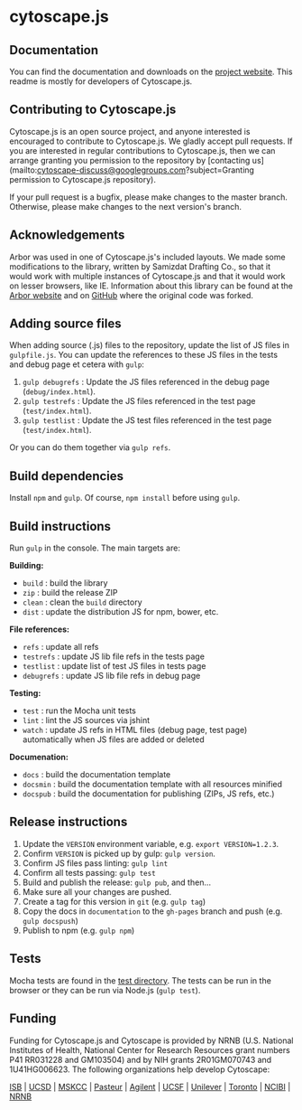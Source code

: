# cytoscape.js




## Documentation

You can find the documentation and downloads on the [project website](http://cytoscape.github.com/cytoscape.js).  This readme is mostly for developers of Cytoscape.js.




## Contributing to Cytoscape.js

Cytoscape.js is an open source project, and anyone interested is encouraged to contribute to Cytoscape.js.  We gladly accept pull requests.  If you are interested in regular contributions to Cytoscape.js, then we can arrange granting you permission to the repository by [contacting us](mailto:cytoscape-discuss@googlegroups.com?subject=Granting permission to Cytoscape.js repository).

If your pull request is a bugfix, please make changes to the master branch.  Otherwise, please make changes to the next version's branch.




## Acknowledgements

Arbor was used in one of Cytoscape.js's included layouts.  We made some modifications to the library, written by Samizdat Drafting Co., so that it would work with multiple instances of Cytoscape.js and that it would work on lesser browsers, like IE.  Information about this library can be found at the [Arbor website](http://arborjs.org/) and on [GitHub](https://github.com/maxkfranz/arbor) where the original code was forked.





## Adding source files

When adding source (.js) files to the repository, update the list of JS files in `gulpfile.js`.  You can update the references to these JS files in the tests and debug page et cetera with `gulp`:

 1. `gulp debugrefs` : Update the JS files referenced in the debug page (`debug/index.html`).
 1. `gulp testrefs` : Update the JS files referenced in the test page (`test/index.html`).
 1. `gulp testlist` : Update the JS test files referenced in the test page (`test/index.html`).

Or you can do them together via `gulp refs`.



## Build dependencies

Install `npm` and `gulp`.  Of course, `npm install` before using `gulp`.




## Build instructions

Run `gulp` in the console.  The main targets are:

**Building:**
 * `build` : build the library
 * `zip` : build the release ZIP
 * `clean` : clean the `build` directory
 * `dist` : update the distribution JS for npm, bower, etc.

**File references:**
 * `refs` : update all refs
  * `testrefs` : update JS lib file refs in the tests page
  * `testlist` : update list of test JS files in tests page
  * `debugrefs` : update JS lib file refs in debug page

**Testing:**
 * `test` : run the Mocha unit tests
 * `lint` : lint the JS sources via jshint
 * `watch` : update JS refs in HTML files (debug page, test page) automatically when JS files are added or deleted

**Documenation:**
 * `docs` : build the documentation template
 * `docsmin` : build the documentation template with all resources minified
 * `docspub` : build the documentation for publishing (ZIPs, JS refs, etc.)





## Release instructions

 1. Update the `VERSION` environment variable, e.g. `export VERSION=1.2.3`.
 1. Confirm `VERSION` is picked up by gulp: `gulp version`.
 1. Confirm JS files pass linting: `gulp lint`
 1. Confirm all tests passing: `gulp test`
 1. Build and publish the release: `gulp pub`, and then...
  1. Make sure all your changes are pushed.
  1. Create a tag for this version in `git` (e.g. `gulp tag`)
  1. Copy the docs in `documentation` to the `gh-pages` branch and push (e.g. `gulp docspush`)
  1. Publish to npm (e.g. `gulp npm`)



## Tests

Mocha tests are found in the [test directory](https://github.com/cytoscape/cytoscape.js/tree/master/test).  The tests can be run in the browser or they can be run via Node.js (`gulp test`).




## Funding

Funding for Cytoscape.js and Cytoscape is provided by NRNB (U.S. National Institutes of Health, National Center for Research Resources grant numbers P41 RR031228 and GM103504) and by NIH grants 2R01GM070743 and 1U41HG006623. The following organizations help develop Cytoscape:

[ISB](http://www.systemsbiology.org) | 
[UCSD](http://www.ucsd.edu) | 
[MSKCC](http://cbio.mskcc.org) | 
[Pasteur](http://www.pasteur.fr) | 
[Agilent](http://www.agilent.com/) | 
[UCSF](http://www.ucsf.edu/) |
[Unilever](http://www.unilever.com) |
[Toronto](http://www.utoronto.ca) |
[NCIBI](http://portal.ncibi.org/gateway/index.html) |
[NRNB](http://nrnb.org)



